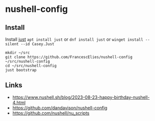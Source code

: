 # nushell-config

## Install
Install [just](https://github.com/casey/just?tab=readme-ov-file#packages)
`apt install just` or `dnf install just` or `winget install --silent --id Casey.Just`

```nu
mkdir ~/src
git clone https://github.com/FrancescElies/nushell-config ~/src/nushell-config
cd ~/src/nushell-config
just bootstrap
```


## Links
- https://www.nushell.sh/blog/2023-08-23-happy-birthday-nushell-4.html
- https://github.com/dandavison/nushell-config
- https://github.com/nushell/nu_scripts

